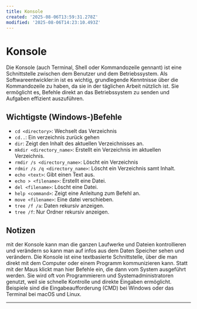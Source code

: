 ```yaml
---
title: Konsole
created: '2025-08-06T13:59:31.278Z'
modified: '2025-08-06T14:23:10.493Z'
---
```


# Konsole

Die Konsole (auch Terminal, Shell oder Kommandozeile gennant) ist eine Schnittstelle zwischen dem Benutzer und dem Betriebssystem. Als Softwareentwickler:in ist es wichtig, grundlegende Kenntnisse über die Kommandozeile zu haben, da sie in der täglichen Arbeit nützlich ist. Sie ermöglicht es, Befehle direkt an das Betriebssystem zu senden und Aufgaben effizient auszuführen.

## Wichtigste (Windows-)Befehle

- `cd <directory>`: Wechselt das Verzeichnis
- `cd..`: Ein verzeichnis zurück gehen
- `dir`: Zeigt den Inhalt des aktuellen Verzeichnisses an.
- `mkdir <directory_name>`: Erstellt ein Verzeichnis im aktuellen Verzeichnis.
- `rmdir /s <directory_name>`: Löscht ein Verzeichnis
- `rdmir /s /q <directory_name>`: Löscht ein Verzeichnis samt Inhalt.
- `echo <text>`: Gibt einen Text aus.
- `echo > <filename>`: Erstellt eine Datei.
- `del <filename>`: Löscht eine Datei.
- `help <command>`: Zeigt eine Anleitung zum Befehl an.
- `move <filename>`: Eine datei verschieben.
- `tree /f /a`: Daten rekursiv anzeigen.
- `tree /f`: Nur Ordner rekursiv anzeigen.


## Notizen

mit der Konsole kann man die ganzen Laufwerke und Dateien kontrollieren und verändern so kann man auf infos aus dem Daten Speicher sehen und verändern.
Die Konsole ist eine textbasierte Schnittstelle, über die man direkt mit dem Computer oder einem Programm kommunizieren kann. Statt mit der Maus klickt man hier Befehle ein, die dann vom System ausgeführt werden.
Sie wird oft von Programmierern und Systemadministratoren genutzt, weil sie schnelle Kontrolle und direkte Eingaben ermöglicht. Beispiele sind die Eingabeaufforderung (CMD) bei Windows oder das Terminal bei macOS und Linux.

---


